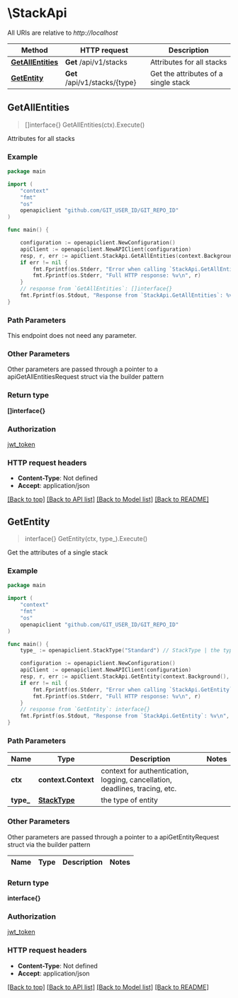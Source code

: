 # \StackApi

All URIs are relative to *http://localhost*

Method | HTTP request | Description
------------- | ------------- | -------------
[**GetAllEntities**](StackApi.md#GetAllEntities) | **Get** /api/v1/stacks | Attributes for all stacks
[**GetEntity**](StackApi.md#GetEntity) | **Get** /api/v1/stacks/{type} | Get the attributes of a single stack



## GetAllEntities

> []interface{} GetAllEntities(ctx).Execute()

Attributes for all stacks



### Example

```go
package main

import (
    "context"
    "fmt"
    "os"
    openapiclient "github.com/GIT_USER_ID/GIT_REPO_ID"
)

func main() {

    configuration := openapiclient.NewConfiguration()
    apiClient := openapiclient.NewAPIClient(configuration)
    resp, r, err := apiClient.StackApi.GetAllEntities(context.Background()).Execute()
    if err != nil {
        fmt.Fprintf(os.Stderr, "Error when calling `StackApi.GetAllEntities``: %v\n", err)
        fmt.Fprintf(os.Stderr, "Full HTTP response: %v\n", r)
    }
    // response from `GetAllEntities`: []interface{}
    fmt.Fprintf(os.Stdout, "Response from `StackApi.GetAllEntities`: %v\n", resp)
}
```

### Path Parameters

This endpoint does not need any parameter.

### Other Parameters

Other parameters are passed through a pointer to a apiGetAllEntitiesRequest struct via the builder pattern


### Return type

**[]interface{}**

### Authorization

[jwt_token](../README.md#jwt_token)

### HTTP request headers

- **Content-Type**: Not defined
- **Accept**: application/json

[[Back to top]](#) [[Back to API list]](../README.md#documentation-for-api-endpoints)
[[Back to Model list]](../README.md#documentation-for-models)
[[Back to README]](../README.md)


## GetEntity

> interface{} GetEntity(ctx, type_).Execute()

Get the attributes of a single stack



### Example

```go
package main

import (
    "context"
    "fmt"
    "os"
    openapiclient "github.com/GIT_USER_ID/GIT_REPO_ID"
)

func main() {
    type_ := openapiclient.StackType("Standard") // StackType | the type of entity

    configuration := openapiclient.NewConfiguration()
    apiClient := openapiclient.NewAPIClient(configuration)
    resp, r, err := apiClient.StackApi.GetEntity(context.Background(), type_).Execute()
    if err != nil {
        fmt.Fprintf(os.Stderr, "Error when calling `StackApi.GetEntity``: %v\n", err)
        fmt.Fprintf(os.Stderr, "Full HTTP response: %v\n", r)
    }
    // response from `GetEntity`: interface{}
    fmt.Fprintf(os.Stdout, "Response from `StackApi.GetEntity`: %v\n", resp)
}
```

### Path Parameters


Name | Type | Description  | Notes
------------- | ------------- | ------------- | -------------
**ctx** | **context.Context** | context for authentication, logging, cancellation, deadlines, tracing, etc.
**type_** | [**StackType**](.md) | the type of entity | 

### Other Parameters

Other parameters are passed through a pointer to a apiGetEntityRequest struct via the builder pattern


Name | Type | Description  | Notes
------------- | ------------- | ------------- | -------------


### Return type

**interface{}**

### Authorization

[jwt_token](../README.md#jwt_token)

### HTTP request headers

- **Content-Type**: Not defined
- **Accept**: application/json

[[Back to top]](#) [[Back to API list]](../README.md#documentation-for-api-endpoints)
[[Back to Model list]](../README.md#documentation-for-models)
[[Back to README]](../README.md)

